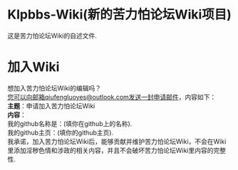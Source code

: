 # Klpbbs-Wiki(新的苦力怕论坛Wiki项目)
这是苦力怕论坛Wiki的自述文件.<br>
# 加入Wiki
想加入苦力怕论坛Wiki的编辑吗？<br>
您可以向邮箱qiufengluoyes@outlook.com发送一封申请邮件，内容如下：<br>
**主题**：申请加入苦力怕论坛Wiki<br>
**内容**：<br>
我的github名称是：(填你在github上的名称).<br>
我的github主页：(填你的github主页).<br>
我承诺，加入苦力怕论坛Wiki后，能够贡献并维护苦力怕论坛Wiki，不会在Wiki里添加淫秽色情和涉政的相关内容，并且不会破坏苦力怕论坛Wiki里内容的完整性.

